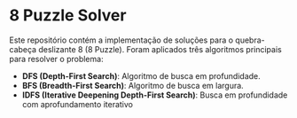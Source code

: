 # 8 Puzzle Solver

Este repositório contém a implementação de soluções para o quebra-cabeça deslizante 8 (8 Puzzle). Foram aplicados três algoritmos principais para resolver o problema:

- **DFS (Depth-First Search)**: Algoritmo de busca em profundidade.
- **BFS (Breadth-First Search)**: Algoritmo de busca em largura.
- **IDFS (Iterative Deepening Depth-First Search)**: Busca em profundidade com aprofundamento iterativo
